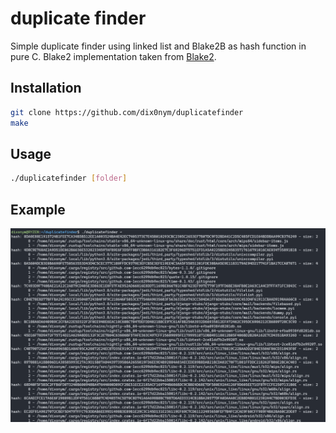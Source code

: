 # duplicate finder

Simple duplicate finder using linked list and Blake2B as hash function in pure C. Blake2 implementation taken from [Blake2](https://github.com/BLAKE2/BLAKE2).

## Installation

```bash
git clone https://github.com/dix0nym/duplicatefinder
make
```

## Usage

```bash
./duplicatefinder [folder]
```

## Example

![example](./example.png)
